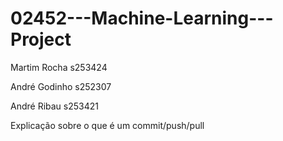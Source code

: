 # 02452---Machine-Learning---Project

Martim Rocha s253424

André Godinho s252307

André Ribau s253421

Explicação sobre o que é um commit/push/pull


